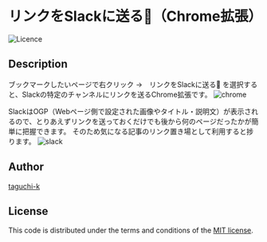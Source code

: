 # リンクをSlackに送る🚀（Chrome拡張）
![Licence](https://img.shields.io/github/license/taguchi-k/chrome-extension-send-link-to-slack)

## Description

ブックマークしたいページで右クリック →　リンクをSlackに送る🚀  を選択すると、Slackの特定のチャンネルにリンクを送るChrome拡張です。
![chrome](https://user-images.githubusercontent.com/17519073/86808814-2bd23a00-c0b6-11ea-935f-523f64d3f9ce.png)

SlackはOGP（Webページ側で設定された画像やタイトル・説明文）が表示されるので、とりあえずリンクを送っておくだけでも後から何のページだったかが簡単に把握できます。
そのため気になる記事のリンク置き場として利用すると捗ります。
![slack](https://user-images.githubusercontent.com/17519073/86808841-2ffe5780-c0b6-11ea-92ae-6a3fca7aac89.png)

## Author

[taguchi-k](https://github.com/taguchi-k)

## License

This code is distributed under the terms and conditions of the [MIT license](LICENSE). 